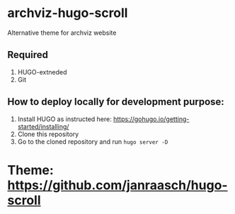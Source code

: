 # archviz-hugo-scroll
Alternative theme for archviz website

## Required
1. HUGO-extneded
2. Git

## How to deploy locally for development purpose:
1. Install HUGO as instructed here: https://gohugo.io/getting-started/installing/
2. Clone this repository
3. Go to the cloned repository and run `hugo server -D`

# Theme: https://github.com/janraasch/hugo-scroll
##